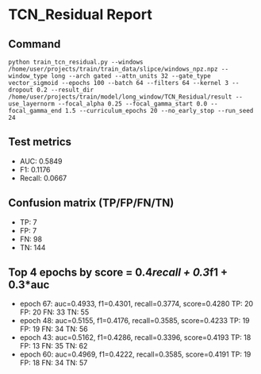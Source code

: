 # TCN_Residual Report

## Command
```
python train_tcn_residual.py --windows /home/user/projects/train/train_data/slipce/windows_npz.npz --window_type long --arch gated --attn_units 32 --gate_type vector_sigmoid --epochs 100 --batch 64 --filters 64 --kernel 3 --dropout 0.2 --result_dir /home/user/projects/train/model/long_window/TCN_Residual/result --use_layernorm --focal_alpha 0.25 --focal_gamma_start 0.0 --focal_gamma_end 1.5 --curriculum_epochs 20 --no_early_stop --run_seed 24
```

## Test metrics
- AUC: 0.5849
- F1: 0.1176
- Recall: 0.0667
## Confusion matrix (TP/FP/FN/TN)
- TP: 7
- FP: 7
- FN: 98
- TN: 144

## Top 4 epochs by score = 0.4*recall + 0.3*f1 + 0.3*auc
- epoch 67: auc=0.4933, f1=0.4301, recall=0.3774, score=0.4280  TP: 20 FP: 20 FN: 33 TN: 55
- epoch 48: auc=0.5155, f1=0.4176, recall=0.3585, score=0.4233  TP: 19 FP: 19 FN: 34 TN: 56
- epoch 43: auc=0.5162, f1=0.4286, recall=0.3396, score=0.4193  TP: 18 FP: 13 FN: 35 TN: 62
- epoch 60: auc=0.4969, f1=0.4222, recall=0.3585, score=0.4191  TP: 19 FP: 18 FN: 34 TN: 57
